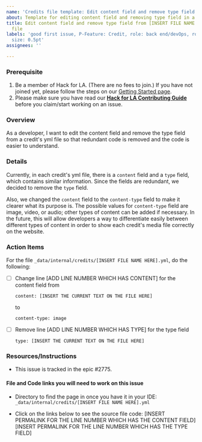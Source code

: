 ```yaml
---
name: 'Credits file template: Edit content field and remove type field'
about: Template for editing content field and removing type field in a credits file
title: Edit content field and remove type field from [INSERT FILE NAME HERE].yml credits
  file
labels: 'good first issue, P-Feature: Credit, role: back end/devOps, role: front end,
  size: 0.5pt'
assignees: ''

---
```


### Prerequisite
1. Be a member of Hack for LA. (There are no fees to join.) If you have not joined yet, please follow the steps on our [Getting Started page](https://www.hackforla.org/getting-started).
2. Please make sure you have read our **[Hack for LA Contributing Guide](https://github.com/hackforla/website/blob/gh-pages/CONTRIBUTING.md)** before you claim/start working on an issue.

### Overview
As a developer, I want to edit the content field and remove the type field from a credit's yml file so that redundant code is removed and the code is easier to understand.

### Details
Currently, in each credit's yml file, there is a `content` field and a `type` field, which contains similar information. Since the fields are redundant, we decided to remove the `type` field.  

Also, we changed the `content` field to the `content-type` field to make it clearer what its purpose is. The possible values for `content-type` field are image, video, or audio; other types of content can be added if necessary. In the future, this will allow developers a way to differentiate easily between different types of content in order to show each credit's media file correctly on the website.

### Action Items
For the file `_data/internal/credits/[INSERT FILE NAME HERE].yml`, do the following:
- [ ] Change line [ADD LINE NUMBER WHICH HAS CONTENT] for the content field from
  ```
  content: [INSERT THE CURRENT TEXT ON THE FILE HERE]
  ```
  to
  ```
  content-type: image
  ```

- [ ] Remove line [ADD LINE NUMBER WHICH HAS TYPE] for the type field
  ```
  type: [INSERT THE CURRENT TEXT ON THE FILE HERE]
  ```

### Resources/Instructions
- This issue is tracked in the epic #2775.

#### File and Code links you will need to work on this issue
- Directory to find the page in once you have it in your IDE: `_data/internal/credits/[INSERT FILE NAME HERE].yml`

- Click on the links below to see the source file code:
[INSERT PERMALINK FOR THE LINE NUMBER WHICH HAS THE CONTENT FIELD] 
[INSERT PERMALINK FOR THE LINE NUMBER WHICH HAS THE TYPE FIELD]

<!-- To see an example of a permalink for a line of code, uncomment the line below -->
<!-- https://github.com/hackforla/website/blob/598f33399cc81f3e095fe047a726eca09a595465/_data/internal/credits/act.yml#L4 -->
